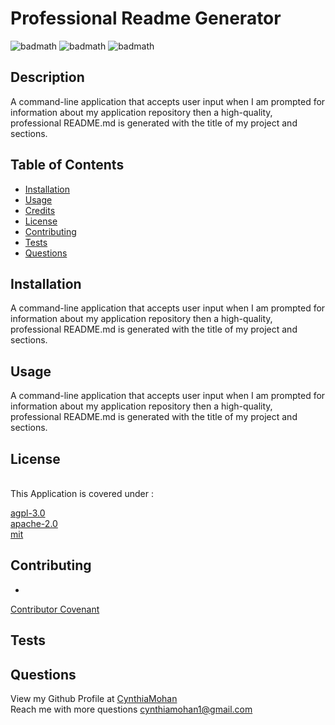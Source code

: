 
# Professional Readme Generator


![badmath](https://img.shields.io/static/v1?label=license&message=agpl-3.0&color=green)
![badmath](https://img.shields.io/static/v1?label=license&message=apache-2.0&color=green)
![badmath](https://img.shields.io/static/v1?label=license&message=mit&color=green)

## Description
A command-line application that accepts user input when I am prompted for information about my application repository then a high-quality, professional README.md is generated with the title of my project and sections. 

## Table of Contents 

* [Installation](#installation)
* [Usage](#usage)
* [Credits](#credits)
* [License](#license)
* [Contributing](#contributing)
* [Tests](#tests)
* [Questions](#questions)


## Installation
A command-line application that accepts user input when I am prompted for information about my application repository then a high-quality, professional README.md is generated with the title of my project and sections. 

## Usage 
A command-line application that accepts user input when I am prompted for information about my application repository then a high-quality, professional README.md is generated with the title of my project and sections. 

## License

<br />
This Application is covered under : 

[agpl-3.0](https://choosealicense.com/licenses/agpl-3.0)
<br />
[apache-2.0](https://choosealicense.com/licenses/apache-2.0)
<br />
[mit](https://choosealicense.com/licenses/mit)
<br />


## Contributing
* [](https://github.com/)


[Contributor Covenant](https://www.contributor-covenant.org/)

## Tests

## Questions
View my Github Profile at [CynthiaMohan](http://github.com/CynthiaMohan)
<br />
Reach me with more questions <cynthiamohan1@gmail.com>


